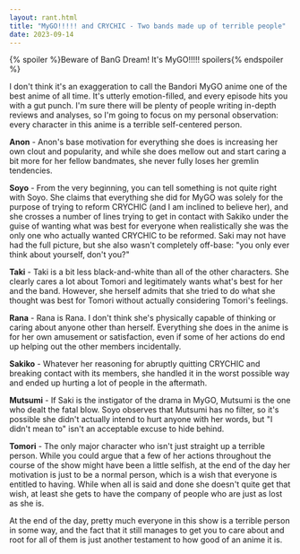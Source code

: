 ```yaml
---
layout: rant.html
title: "MyGO!!!!! and CRYCHIC - Two bands made up of terrible people"
date: 2023-09-14
---
```


{% spoiler %}Beware of BanG Dream! It's MyGO!!!!! spoilers{% endspoiler %}

I don't think it's an exaggeration to call the Bandori MyGO anime one of the best anime of all time. It's utterly emotion-filled, and every episode hits you with a gut punch. I'm sure there will be plenty of people writing in-depth reviews and analyses, so I'm going to focus on my personal observation: every character in this anime is a terrible self-centered person.
<!-- more -->

**Anon** - Anon's base motivation for everything she does is increasing her own clout and popularity, and while she does mellow out and start caring a bit more for her fellow bandmates, she never fully loses her gremlin tendencies.

**Soyo** - From the very beginning, you can tell something is not quite right with Soyo. She claims that everything she did for MyGO was solely for the purpose of trying to reform CRYCHIC (and I am inclined to believe her), and she crosses a number of lines trying to get in contact with Sakiko under the guise of wanting what was best for everyone when realistically she was the only one who actually wanted CRYCHIC to be reformed. Saki may not have had the full picture, but she also wasn't completely off-base: "you only ever think about yourself, don't you?"

**Taki** - Taki is a bit less black-and-white than all of the other characters. She clearly cares a lot about Tomori and legitimately wants what's best for her and the band. However, she herself admits that she tried to do what she thought was best for Tomori without actually considering Tomori's feelings. 

**Rana** - Rana is Rana. I don't think she's physically capable of thinking or caring about anyone other than herself. Everything she does in the anime is for her own amusement or satisfaction, even if some of her actions do end up helping out the other members incidentally.

**Sakiko** - Whatever her reasoning for abruptly quitting CRYCHIC and breaking contact with its members, she handled it in the worst possible way and ended up hurting a lot of people in the aftermath.

**Mutsumi** - If Saki is the instigator of the drama in MyGO, Mutsumi is the one who dealt the fatal blow. Soyo observes that Mutsumi has no filter, so it's possible she didn't actually intend to hurt anyone with her words, but "I didn't mean to" isn't an acceptable excuse to hide behind.

**Tomori** - The only major character who isn't just straight up a terrible person. While you could argue that a few of her actions throughout the course of the show might have been a little selfish, at the end of the day her motivation is just to be a normal person, which is a wish that everyone is entitled to having. While when all is said and done she doesn't quite get that wish, at least she gets to have the company of people who are just as lost as she is.

At the end of the day, pretty much everyone in this show is a terrible person in some way, and the fact that it still manages to get you to care about and root for all of them is just another testament to how good of an anime it is.